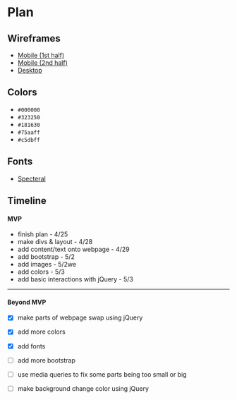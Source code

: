 # Plan

## Wireframes

* [Mobile (1st half)](wireframes/mobile-wireframe-1.png)
* [Mobile (2nd half)](wireframes/mobile-wireframe-2.png)
* [Desktop](wireframes/computer-wireframe.png)

## Colors

* `#000000` <!-- black -->
* `#323250` <!-- blue (background 1) -->
* `#181630` <!-- dark blue (background 2) -->
* `#75aaff` <!-- another blue (section background) -->
* `#c5dbff` <!-- light blue (text background) -->
## Fonts

* [Specteral](https://fonts.google.com/specimen/Spectral?query=Spectral) <!-- main font -->
<!-- * [Fraunces](https://fonts.google.com/specimen/Fraunces/tester) secondary font -->

## Timeline

#### MVP

<!-- * Task/Timeline -->
* finish plan - 4/25
* make divs & layout - 4/28
* add content/text onto webpage - 4/29
* add bootstrap - 5/2
* add images - 5/2we
* add colors - 5/3
* add basic interactions with jQuery - 5/3

---

#### Beyond MVP

* [x] make parts of webpage swap using jQuery
* [x] add more colors
* [x] add fonts
* [ ] add more bootstrap
* [ ] use media queries to fix some parts being too small or big
* [ ] make background change color using jQuery










<!-- DO NOT USE THIS YET

| Name | Glows | Grows |
| -------- | ------- | ------- |
|   |   |
|   |   |
|   |   |
|   |   |
|   |   |
|   |   |

-->
